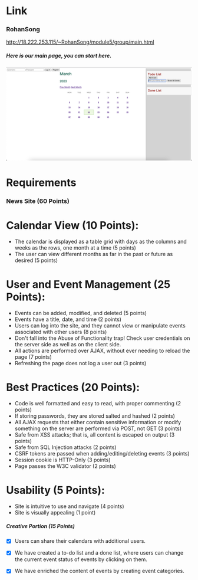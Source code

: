 # Link
### RohanSong
http://18.222.253.115/~RohanSong/module5/group/main.html


##### Here is our main page, you can start here.
![Image text](./mainpage.png)

# Requirements

### News Site (60 Points)

# Calendar View (10 Points):
- The calendar is displayed as a table grid with days as the columns and weeks as the rows, one month at a time (5 points)
- The user can view different months as far in the past or future as desired (5 points)

# User and Event Management (25 Points):
- Events can be added, modified, and deleted (5 points)
- Events have a title, date, and time (2 points)
- Users can log into the site, and they cannot view or manipulate events associated with other users (8 points)
- Don't fall into the Abuse of Functionality trap! Check user credentials on the server side as well as on the client side.
- All actions are performed over AJAX, without ever needing to reload the page (7 points)
- Refreshing the page does not log a user out (3 points)

# Best Practices (20 Points):
- Code is well formatted and easy to read, with proper commenting (2 points)
- If storing passwords, they are stored salted and hashed (2 points)
- All AJAX requests that either contain sensitive information or modify something on the server are performed via POST, not GET (3 points)
- Safe from XSS attacks; that is, all content is escaped on output (3 points)
- Safe from SQL Injection attacks (2 points)
- CSRF tokens are passed when adding/editing/deleting events (3 points)
- Session cookie is HTTP-Only (3 points)
- Page passes the W3C validator (2 points)

# Usability (5 Points):
- Site is intuitive to use and navigate (4 points)
- Site is visually appealing (1 point)


##### Creative Portion (15 Points)
- [x] Users can share their calendars with additional users.
- [x] We have created a to-do list and a done list, where users can change the current event status of events by clicking on them.
- [x] We have enriched the content of events by creating event categories.

